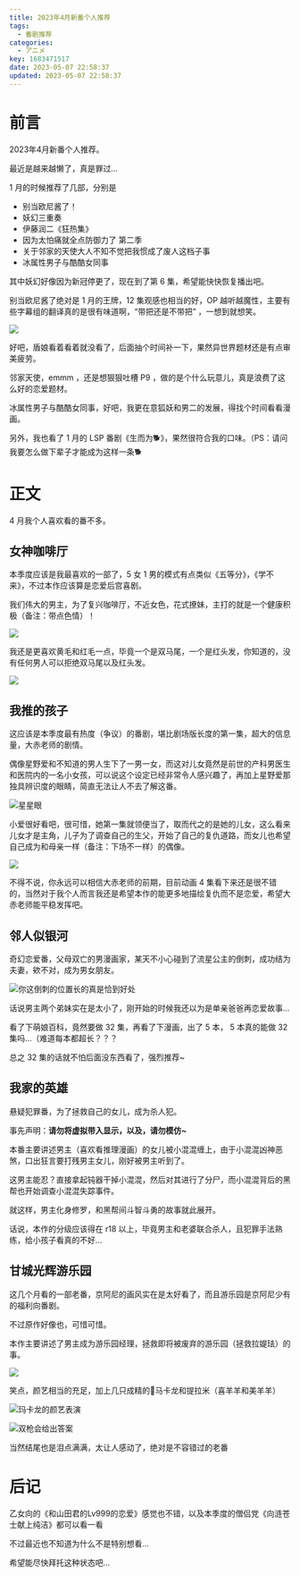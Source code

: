 ```yaml
---
title: 2023年4月新番个人推荐
tags:
  - 番剧推荐
categories:
  - アニメ
key: 1683471517date: 2023-05-07 22:58:37
updated: 2023-05-07 22:58:37
---
```



# 前言

2023年4月新番个人推荐。

<!-- more -->

最近是越来越懒了，真是罪过...

1 月的时候推荐了几部，分别是

- 别当欧尼酱了！
- 妖幻三重奏
- 伊藤润二《狂热集》
- 因为太怕痛就全点防御力了 第二季
- 关于邻家的天使大人不知不觉把我惯成了废人这档子事
- 冰属性男子与酷酷女同事

其中妖幻好像因为新冠停更了，现在到了第 6 集，希望能快快恢复播出吧。

别当欧尼酱了绝对是 1 月的王牌，12 集观感也相当的好，OP 越听越魔性，主要有些字幕组的翻译真的是很有味道啊，“带把还是不带把” ，一想到就想笑。

![](https://fastly.jsdelivr.net/gh/Dedicatus546/image@main/2023/05/07/202305071901793.avif)

好吧，盾娘看着看着就没看了，后面抽个时间补一下，果然异世界题材还是有点审美疲劳。

邻家天使，emmm ，还是想狠狠吐槽 P9 ，做的是个什么玩意儿，真是浪费了这么好的恋爱题材。

冰属性男子与酷酷女同事，好吧，我更在意狐妖和男二的发展，得找个时间看看漫画。

另外，我也看了 1 月的 LSP 番剧《生而为🐕》，果然很符合我的口味。（PS：请问我要怎么做下辈子才能成为这样一条🐕

# 正文

4 月我个人喜欢看的番不多。

## 女神咖啡厅

本季度应该是我最喜欢的一部了，5 女 1 男的模式有点类似《五等分》，《学不来》，不过本作应该算是恋爱后宫喜剧。

我们伟大的男主，为了复兴咖啡厅，不近女色，花式撩妹，主打的就是一个健康积极（备注：带点色情）！

![](https://fastly.jsdelivr.net/gh/Dedicatus546/image@main/2023/05/07/202305071917192.avif)

我还是更喜欢黄毛和红毛一点，毕竟一个是双马尾，一个是红头发，你知道的，没有任何男人可以拒绝双马尾以及红头发。

![](https://fastly.jsdelivr.net/gh/Dedicatus546/image@main/2023/05/07/202305071923917.avif)

## 我推的孩子

这应该是本季度最有热度（争议）的番剧，堪比剧场版长度的第一集，超大的信息量，大赤老师的剧情。

偶像星野爱和不知道的男人生下了一男一女，而这对儿女竟然是前世的产科男医生和医院内的一名小女孩，可以说这个设定已经非常令人感兴趣了，再加上星野爱那独具辨识度的眼睛，简直无法让人不去了解这番。

![星星眼](https://fastly.jsdelivr.net/gh/Dedicatus546/image@main/2023/05/07/202305072027279.avif)

小爱很好看吧，很可惜，她第一集就领便当了，取而代之的是她的儿女，这么看来儿女才是主角，儿子为了调查自己的生父，开始了自己的复仇道路，而女儿也希望自己成为和母亲一样（备注：下场不一样）的偶像。

![](https://fastly.jsdelivr.net/gh/Dedicatus546/image@main/2023/05/07/202305072143951.avif)

不得不说，你永远可以相信大赤老师的前期，目前动画 4 集看下来还是很不错的，当然对于我个人而言我还是希望本作的能更多地描绘复仇而不是恋爱，希望大赤老师能平稳发挥吧。

## 邻人似银河

奇幻恋爱番，父母双亡的男漫画家，某天不小心碰到了流星公主的倒刺，成功结为夫妻，欸不对，成为男女朋友。

![你这倒刺的位置长的真是恰到好处](https://fastly.jsdelivr.net/gh/Dedicatus546/image@main/2023/05/07/202305072205359.avif)

话说男主两个弟妹实在是太小了，刚开始的时候我还以为是单亲爸爸再恋爱故事...

看了下萌娘百科，竟然要做 32 集，再看了下漫画，出了 5 本， 5 本真的能做 32 集吗...（难道每本都超长？？？

总之 32 集的话就不怕后面没东西看了，强烈推荐~

## 我家的英雄

悬疑犯罪番，为了拯救自己的女儿，成为杀人犯。

事先声明：**请勿将虚拟带入显示，以及，请勿模仿~**

本番主要讲述男主（喜欢看推理漫画）的女儿被小混混缠上，由于小混混凶神恶煞，口出狂言要打残男主女儿，刚好被男主听到了。

这男主能忍？直接拿起钝器干掉小混混，然后对其进行了分尸，而小混混背后的黑帮也开始调查小混混失踪事件。

就这样，男主化身修罗，和黑帮间斗智斗勇的故事就此展开。

话说，本作的分级应该得在 r18 以上，毕竟男主和老婆联合杀人，且犯罪手法熟练，给小孩子看真的不好...

## 甘城光辉游乐园

这几个月看的一部老番，京阿尼的画风实在是太好看了，而且游乐园是京阿尼少有的福利向番剧。

不过原作好像也，可惜可惜。

本作主要讲述了男主成为游乐园经理，拯救即将被废弃的游乐园（拯救拉媞珐）的事。

![](https://fastly.jsdelivr.net/gh/Dedicatus546/image@main/2023/05/07/202305072239423.avif)

笑点，颜艺相当的充足，加上几只成精的🐏马卡龙和提拉米（喜羊羊和美羊羊）

![玛卡龙的颜艺表演](https://fastly.jsdelivr.net/gh/Dedicatus546/image@main/2023/05/07/202305072245364.avif)

![双枪会给出答案](https://fastly.jsdelivr.net/gh/Dedicatus546/image@main/2023/05/07/202305072247809.avif)

当然结尾也是泪点满满，太让人感动了，绝对是不容错过的老番

# 后记

乙女向的《和山田君的Lv999的恋爱》感觉也不错，以及本季度的僧侣党《向涟苍士献上纯洁》都可以看一看

不过最近也不知道为什么不是特别想看...

希望能尽快拜托这种状态吧...